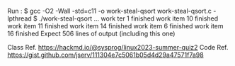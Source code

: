 Run :
$ gcc -O2 -Wall -std=c11 -o work-steal-qsort work-steal-qsort.c -lpthread
$ ./work-steal-qsort
...
work ter 1 finished
work item 10 finished
work item 11 finished
work item 14 finished
work item 6 finished
work item 16 finished
Expect 506 lines of output (including this one)

Class Ref. https://hackmd.io/@sysprog/linux2023-summer-quiz2
Code Ref. https://gist.github.com/jserv/111304e7c5061b05d4d29a47571f7a98